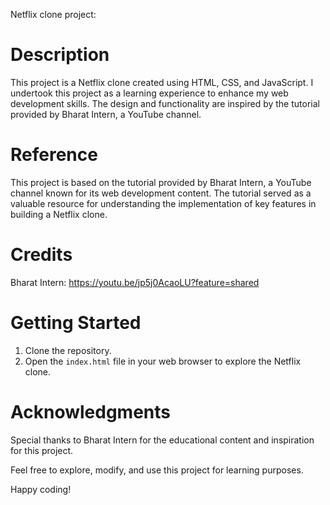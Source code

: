 Netflix clone project:

# Description
This project is a Netflix clone created using HTML, CSS, and JavaScript. I undertook this project as a learning experience to enhance my web development skills. The design and functionality are inspired by the tutorial provided by Bharat Intern, a YouTube channel.

# Reference
This project is based on the tutorial provided by Bharat Intern, a YouTube channel known for its web development content. The tutorial served as a valuable resource for understanding the implementation of key features in building a Netflix clone.

# Credits
 Bharat Intern: https://youtu.be/jp5j0AcaoLU?feature=shared

# Getting Started
1. Clone the repository.
2. Open the `index.html` file in your web browser to explore the Netflix clone.

# Acknowledgments
Special thanks to Bharat Intern for the educational content and inspiration for this project.

Feel free to explore, modify, and use this project for learning purposes.

Happy coding!
